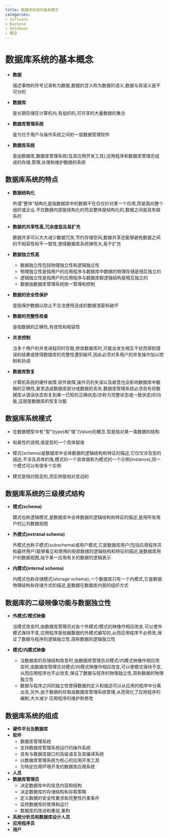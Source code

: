 ```yaml
---
title: 数据库系统的基本概念
categories:
- Software
- Backend
- Database
- 概念
---
```

# 数据库系统的基本概念

- **数据**

    描述事物的符号记录称为数据,数据的含义称为数据的语义,数据与其语义是不可分的

- **数据库**

    是长期存储在计算机内,有组织的,可共享的大量数据的集合

-  **数据库管理系统**

    是为位于用户与操作系统之间的一层数据管理软件

- **数据库系统**

    是由数据库,数据库管理系统(及其应用开发工具),应用程序和数据库管理员组成的存储,管理,处理和维护数据的系统

## 数据库系统的特点

- **数据结构化**

    所谓"整体"结构化是指数据库中的数据不在仅仅针对某一个应用,而是面向整个组织或企业.不仅数据内部是结构化的而且整体是结构化的,数据之间是具有联系的

- **数据的共享性高,冗余度低且易扩充**

    数据共享可以大大减少数据冗余,节约存储空间,数据共享还能够避免数据之间的不相容性和不一致性,使得数据库系统弹性大,易于扩充

- **数据独立性高**

    - 数据独立性包括物理独立性和逻辑独立性
    - 物理独立性是指用户的应用程序与数据库中数据的物理存储是相互独立的
    - 逻辑独立性是指用户的应用程序与数据库额逻辑结构是相互独立的
    - 数据由数据库管理系统统一管理和控制

- **数据的安全性保护**

    是指保护数据以防止不合法使用造成的数据泄密和破坏

- **数据的完整性检查**

    是指数据的正确性,有效性和相容性

- **并发控制**

    当多个用户的并发进程同时存取,修改数据库时,可能会发生相互干扰而得到错误的结果或使得数据库的完整性遭到破坏,因此必须对多用户的并发操作加以控制和协调

- **数据库恢复**

    计算机系统的硬件故障,软件故障,操作员的失误以及故意也会影响数据库中数据的正确性,甚至造成数据库部分或数据的丢失.数据库管理系统必须具有将数据库从错误状态恢复到某一已知的正确状态(亦称为完整状态或一致状态)的功能,这就是数据库的恢复功能

## 数据库系统模式

- 在数据模型中有"型"(type)和"值"(Value)的概念.型是指对某一类数据的结构

- 和属性的说明,值是型的一个具体赋值

- 模式(schema)是数据库中全体数据的逻辑结构和特征的描述,它仅仅涉及型的描述,不涉及具体的值,模式的一个具体值称为模式的一个示例(instance),同一个模式可以有很多个实例

- 模式是相对稳定的,而实例是相对变动的

## 数据库系统的三级模式结构

- **模式(schema)**

    模式也称逻辑模式,是数据库中全体数据的逻辑结构和特征的描述,是用所有用户的公共数据视图

- **外模式(extranal schema)**

    外模式也称子模式(subschema)或用户模式,它是数据库用户(包括应用程序员和最终用户)能够看见和使用的局部数据的逻辑结构和特征的描述,是数据库用户的数据视图,始于某一应用有关的数据的逻辑表示

- **内模式(internal schema)**

    内模式也称存储模式(storage schema),一个数据库只有一个内模式,它是数据物理结构和存储方式的描述,是数据在数据库内部的组织方式

## 数据库的二级映像功能与数据独立性

- **外模式/模式映像**

    当模式改变时,由数据库管理员对各个外模式/模式的映像作相应改变,可以使外模式保持不变,应用程序是依据数据的外模式编写的,从而应用程序不必修改,保证了数据与程序的逻辑独立性,简称数据的逻辑独立性

- **模式/内模式映像**

    - 当数据库的存储结构改变时,由数据库管理员对模式/内模式映像作相应改变时,由数据库管理员对模式/内模式映像作相应改变,可以使模式保持不变,从而应用程序也不必改变,保证了数据与程序的物理独立性,简称数据的物理独立性
    - 数据与程序之间的独立性使得数据的定义和描述可以从应用的程序中分离出去,另外,由于数据的存取由数据库管理系统管理,从而简化了应用程序的编制,大大减少 应用程序的维护和修改

## 数据库系统的组成

- **硬件平台及数据库**
- **软件**
    - 数据库管理系统
    - 支持数据库管理系统运行的操作系统
    - 具有与数据库接口的高级语言及其编译系统
    - 以数据库管理系统为核心的应用开发工具
    - 为特定应用环境开发的数据库应用系统
- **人员**
- **数据库管理员**
    - 决定数据库中的信息内容和结构
    - 决定数据库的存储结构和存取策略
    - 定义数据的安全性要求和完整性约束条件
    - 监控数据库的使用和运行
    - 数据库的改进和重组,重构
- **系统分析员和数据库设计人员**
- **应用程序员**
- **用户**